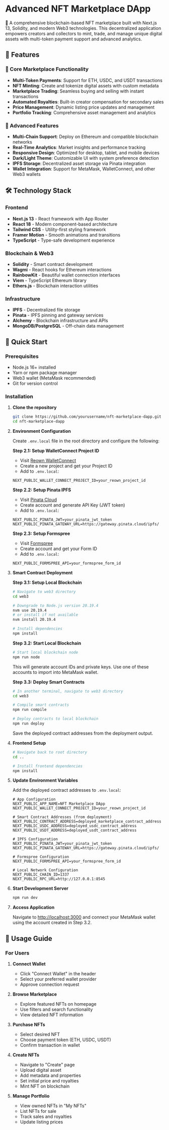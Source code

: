# Advanced NFT Marketplace DApp

🚀 A comprehensive blockchain-based NFT marketplace built with Next.js 13, Solidity, and modern Web3 technologies. This decentralized application empowers creators and collectors to mint, trade, and manage unique digital assets with multi-token payment support and advanced analytics.


## 🌟 Features

### 🎨 Core Marketplace Functionality
- **Multi-Token Payments**: Support for ETH, USDC, and USDT transactions
- **NFT Minting**: Create and tokenize digital assets with custom metadata
- **Marketplace Trading**: Seamless buying and selling with instant transactions
- **Automated Royalties**: Built-in creator compensation for secondary sales
- **Price Management**: Dynamic listing price updates and management
- **Portfolio Tracking**: Comprehensive asset management and analytics

### 🎯 Advanced Features
- **Multi-Chain Support**: Deploy on Ethereum and compatible blockchain networks
- **Real-Time Analytics**: Market insights and performance tracking
- **Responsive Design**: Optimized for desktop, tablet, and mobile devices
- **Dark/Light Theme**: Customizable UI with system preference detection
- **IPFS Storage**: Decentralized asset storage via Pinata integration
- **Wallet Integration**: Support for MetaMask, WalletConnect, and other Web3 wallets


## 🛠️ Technology Stack

### Frontend
- **Next.js 13** - React framework with App Router
- **React 18** - Modern component-based architecture
- **Tailwind CSS** - Utility-first styling framework
- **Framer Motion** - Smooth animations and transitions
- **TypeScript** - Type-safe development experience

### Blockchain & Web3
- **Solidity** - Smart contract development
- **Wagmi** - React hooks for Ethereum interactions
- **RainbowKit** - Beautiful wallet connection interfaces
- **Viem** - TypeScript Ethereum library
- **Ethers.js** - Blockchain interaction utilities

### Infrastructure
- **IPFS** - Decentralized file storage
- **Pinata** - IPFS pinning and gateway services
- **Alchemy** - Blockchain infrastructure and APIs
- **MongoDB/PostgreSQL** - Off-chain data management

## 🚀 Quick Start

### Prerequisites
- Node.js 16+ installed
- Yarn or npm package manager
- Web3 wallet (MetaMask recommended)
- Git for version control

### Installation

1. **Clone the repository**
   ```bash
   git clone https://github.com/yourusername/nft-marketplace-dapp.git
   cd nft-marketplace-dapp
   ```

2. **Environment Configuration**
   
   Create `.env.local` file in the root directory and configure the following:

   **Step 2.1: Setup WalletConnect Project ID**
   - Visit [Reown WalletConnect](https://docs.reown.com/cloud/relay)
   - Create a new project and get your Project ID
   - Add to `.env.local`:
   ```env
   NEXT_PUBLIC_WALLET_CONNECT_PROJECT_ID=your_reown_project_id
   ```

   **Step 2.2: Setup Pinata IPFS**
   - Visit [Pinata Cloud](https://pinata.cloud/)
   - Create account and generate API Key (JWT token)
   - Add to `.env.local`:
   ```env
   NEXT_PUBLIC_PINATA_JWT=your_pinata_jwt_token
   NEXT_PUBLIC_PINATA_GATEWAY_URL=https://gateway.pinata.cloud/ipfs/
   ```

   **Step 2.3: Setup Formspree**
   - Visit [Formspree](https://formspree.io/)
   - Create account and get your Form ID
   - Add to `.env.local`:
   ```env
   NEXT_PUBLIC_FORMSPREE_API=your_formspree_form_id
   ```

3. **Smart Contract Deployment**
   
   **Step 3.1: Setup Local Blockchain**
   ```bash
   # Navigate to web3 directory
   cd web3
   
   # Downgrade to Node.js version 20.19.4
   nvm use 20.19.4
   # or install if not available
   nvm install 20.19.4
   
   # Install dependencies
   npm install
   ```

   **Step 3.2: Start Local Blockchain**
   ```bash
   # Start local blockchain node
   npm run node
   ```
   This will generate account IDs and private keys. Use one of these accounts to import into MetaMask wallet.

   **Step 3.3: Deploy Smart Contracts**
   ```bash
   # In another terminal, navigate to web3 directory
   cd web3
   
   # Compile smart contracts
   npm run compile
   
   # Deploy contracts to local blockchain
   npm run deploy
   ```
   Save the deployed contract addresses from the deployment output.

4. **Frontend Setup**
   ```bash
   # Navigate back to root directory
   cd ..
   
   # Install frontend dependencies
   npm install
   ```

5. **Update Environment Variables**
   
   Add the deployed contract addresses to `.env.local`:
   ```env
   # App Configuration
   NEXT_PUBLIC_APP_NAME=NFT Marketplace DApp
   NEXT_PUBLIC_WALLET_CONNECT_PROJECT_ID=your_reown_project_id
   
   # Smart Contract Addresses (from deployment)
   NEXT_PUBLIC_CONTRACT_ADDRESS=deployed_marketplace_contract_address
   NEXT_PUBLIC_USDC_ADDRESS=deployed_usdc_contract_address
   NEXT_PUBLIC_USDT_ADDRESS=deployed_usdt_contract_address
   
   # IPFS Configuration
   NEXT_PUBLIC_PINATA_JWT=your_pinata_jwt_token
   NEXT_PUBLIC_PINATA_GATEWAY_URL=https://gateway.pinata.cloud/ipfs/
   
   # Formspree Configuration
   NEXT_PUBLIC_FORMSPREE_API=your_formspree_form_id
   
   # Local Network Configuration
   NEXT_PUBLIC_CHAIN_ID=1337
   NEXT_PUBLIC_RPC_URL=http://127.0.0.1:8545
   ```

6. **Start Development Server**
   ```bash
   npm run dev
   ```

7. **Access Application**
   
   Navigate to [http://localhost:3000](http://localhost:3000) and connect your MetaMask wallet using the account created in Step 3.2.

## 🎯 Usage Guide

### For Users

1. **Connect Wallet**
   - Click "Connect Wallet" in the header
   - Select your preferred wallet provider
   - Approve connection request

2. **Browse Marketplace**
   - Explore featured NFTs on homepage
   - Use filters and search functionality
   - View detailed NFT information

3. **Purchase NFTs**
   - Select desired NFT
   - Choose payment token (ETH, USDC, USDT)
   - Confirm transaction in wallet

4. **Create NFTs**
   - Navigate to "Create" page
   - Upload digital asset
   - Add metadata and properties
   - Set initial price and royalties
   - Mint NFT on blockchain

5. **Manage Portfolio**
   - View owned NFTs in "My NFTs"
   - List NFTs for sale
   - Track sales and royalties
   - Update listing prices
